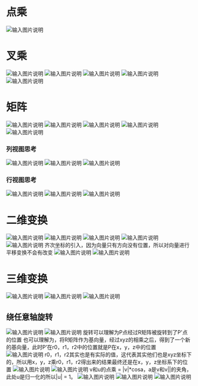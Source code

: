 # 点乘
![输入图片说明](/imgs/2024-10-31/X3qmCReWG0HcEAYU.png)
# 叉乘
![输入图片说明](/imgs/2024-10-31/ot0Vqh2uDO0fMgYa.png)
![输入图片说明](/imgs/2024-10-31/OkxL2poDpQFc5nIK.png)
![输入图片说明](/imgs/2024-10-31/Rfh2RVa1qiUsVzkl.png)
![输入图片说明](/imgs/2024-10-31/nKiZzXeMcKbjtLbl.png)
![输入图片说明](/imgs/2024-10-31/1fmGetdHvf2rPBv1.png)
# 矩阵
![输入图片说明](/imgs/2024-10-31/PqFdWbwH2L3JHCKh.png)
![输入图片说明](/imgs/2024-10-31/78NLfN6DhDWTGbVy.png)
![输入图片说明](/imgs/2024-10-31/j7A2oTN52UHX3oVB.png)
![输入图片说明](/imgs/2024-10-31/n8aKqx4xsoba8AWa.png)
![输入图片说明](/imgs/2024-10-31/vKxhJzGPqKK7ZCO2.png)
### 列视图思考
![输入图片说明](/imgs/2024-10-31/fCV8kkRcTE3N74qB.png)
![输入图片说明](/imgs/2024-10-31/WnWqbUp3N6L5Uyzb.png)
![输入图片说明](/imgs/2024-10-31/bSmxJKlM8CEvv2G7.png)
### 行视图思考
![输入图片说明](/imgs/2024-10-31/hqb7Q37rSh72qWVy.png)
![输入图片说明](/imgs/2024-10-31/NiBPrpj5rmjOXFOE.png)
![输入图片说明](/imgs/2024-10-31/ACf3tk6EAAHxpDIx.png)
# 二维变换
![输入图片说明](/imgs/2024-10-31/KTgkOnanWgp8PdMX.png)
![输入图片说明](/imgs/2024-10-31/ksMJV00YmhS9KCt2.png)
![输入图片说明](/imgs/2024-10-31/wZXY0qrTlkSQUDGd.png)
![输入图片说明](/imgs/2024-10-31/zvD0ZmBZvrbeHBV4.png)
![输入图片说明](/imgs/2024-10-31/1uyl6Yjg85VJYrVD.png)
齐次坐标的引入，因为向量只有方向没有位置，所以对向量进行平移变换不会有改变
![输入图片说明](/imgs/2024-10-31/sBIorjYJheIDJX1H.png)
![输入图片说明](/imgs/2024-10-31/ZFE8M15yFk0eb16G.png)
# 三维变换
![输入图片说明](/imgs/2024-10-31/feIUkaqO04ma7t2l.png)
![输入图片说明](/imgs/2024-10-31/pthmRIvTi5HCkToC.png)
![输入图片说明](/imgs/2024-10-31/21lpVmCXbBC8jZP8.png)
## 绕任意轴旋转
![输入图片说明](/imgs/2024-10-31/hzuFq5XXqiq3fQDK.png)
![输入图片说明](/imgs/2024-10-31/1xkN7etlXjQIVjaO.png)
旋转可以理解为P点经过R矩阵被旋转到了P'点的位置
也可以理解为，将R矩阵作为基向量，经过xyz的相乘之后，得到了一个新的基向量，此时P’在r0，r1，r2中的位置就是P在x，y，z中的位置
![输入图片说明](/imgs/2024-10-31/zmANBLoUDzVi4jt4.png)
r0，r1，r2其实也是有实际的值，这代表其实他们也是xyz坐标下的，所以用x，y，z乘r0，r1，r2得出来的结果最终还是在x，y，z坐标系下的位置
![输入图片说明](/imgs/2024-10-31/E4KKR2D68vDGZ4bt.png)
![输入图片说明](/imgs/2024-10-31/d1gIDk88EDzyuIL7.png)
v和u的点乘 = |v|*cosa，a是v和v||的夹角，此处u是归一化的所以|u| = 1。
![输入图片说明](/imgs/2024-10-31/TLuo9CetQ9mNuTjC.png)
![输入图片说明](/imgs/2024-10-31/pjFyfOL11hxpeb7A.png)
![输入图片说明](/imgs/2024-10-31/aBHSjDXExzC00YwK.png)
<!--stackedit_data:
eyJoaXN0b3J5IjpbLTE1MjM2MjIsMTQwMTI4NTA3NywtMTMwNz
I4MTg1OCwtNjM2NjE0NzQwLDcwODA3OTUzMSwtMTU4NTk0MTI1
NiwyMDgzMjkwNjczLDg4Mjk3ODY4OSwtMTc1ODc4MDYxMCwtMT
kyMTEwNzIwOCwtMTk5MzY2MzQzNywxNDU1NTgzOTgsLTExMDgz
MjY2MCwtMTE1NDM3NzYwMCwxMDg1MDczODM2LC0yMDg4NzQ2Nj
EyXX0=
-->